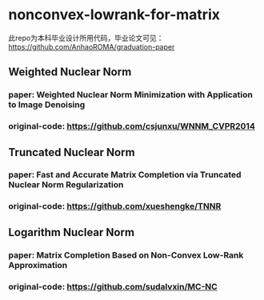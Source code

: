 # nonconvex-lowrank-for-matrix
此repo为本科毕业设计所用代码，毕业论文可见：https://github.com/AnhaoROMA/graduation-paper

## Weighted Nuclear Norm
### paper: Weighted Nuclear Norm Minimization with Application to Image Denoising
### original-code: https://github.com/csjunxu/WNNM_CVPR2014

## Truncated Nuclear Norm
### paper: Fast and Accurate Matrix Completion via Truncated Nuclear Norm Regularization
### original-code: https://github.com/xueshengke/TNNR

## Logarithm Nuclear Norm
### paper: Matrix Completion Based on Non-Convex Low-Rank Approximation
### original-code: https://github.com/sudalvxin/MC-NC
